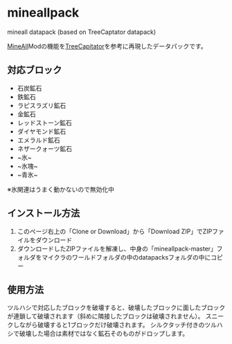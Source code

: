 # mineallpack
mineall datapack (based on TreeCaptator datapack)

[MineAll](http://forum.minecraftuser.jp/viewtopic.php?f=13&t=6874)Modの機能を[TreeCapitator](https://www.planetminecraft.com/project/treecapitator-datapack-1-13/)を参考に再現したデータパックです。

## 対応ブロック
* 石炭鉱石
* 鉄鉱石
* ラピスラズリ鉱石
* 金鉱石
* レッドストーン鉱石
* ダイヤモンド鉱石
* エメラルド鉱石
* ネザークォーツ鉱石
* ~氷~
* ~氷塊~
* ~青氷~

※氷関連はうまく動かないので無効化中

## インストール方法
1. このページ右上の「Clone or Download」から「Download ZIP」でZIPファイルをダウンロード
2. ダウンロードしたZIPファイルを解凍し、中身の「mineallpack-master」フォルダをマイクラのワールドフォルダの中のdatapacksフォルダの中にコピー

## 使用方法
ツルハシで対応したブロックを破壊すると、破壊したブロックに面したブロックが連鎖して破壊されます（斜めに隣接したブロックは破壊されません）。
スニークしながら破壊すると1ブロックだけ破壊されます。
シルクタッチ付きのツルハシで破壊した場合は素材ではなく鉱石そのものがドロップします。
